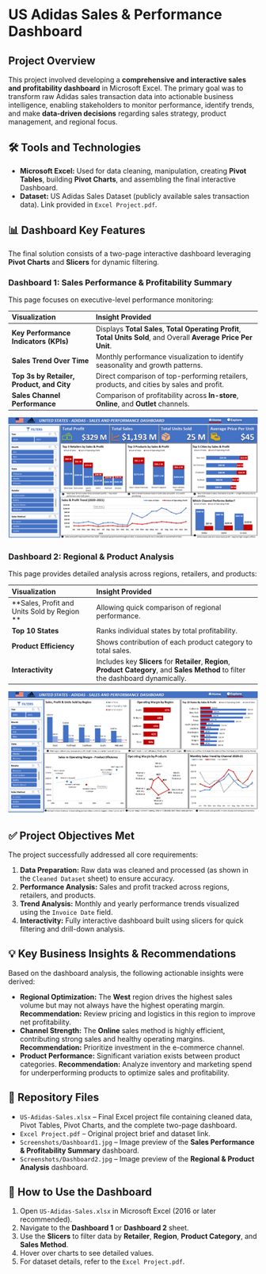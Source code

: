 # US Adidas Sales & Performance Dashboard

## Project Overview

This project involved developing a **comprehensive and interactive sales and profitability dashboard** in Microsoft Excel. The primary goal was to transform raw Adidas sales transaction data into actionable business intelligence, enabling stakeholders to monitor performance, identify trends, and make **data-driven decisions** regarding sales strategy, product management, and regional focus.

## 🛠️ Tools and Technologies

* **Microsoft Excel:** Used for data cleaning, manipulation, creating **Pivot Tables**, building **Pivot Charts**, and assembling the final interactive Dashboard.
* **Dataset:** US Adidas Sales Dataset (publicly available sales transaction data). Link provided in `Excel Project.pdf`.

## 📊 Dashboard Key Features

The final solution consists of a two-page interactive dashboard leveraging **Pivot Charts** and **Slicers** for dynamic filtering.

### Dashboard 1: Sales Performance & Profitability Summary

This page focuses on executive-level performance monitoring:

| Visualization | Insight Provided |
| :--- | :--- |
| **Key Performance Indicators (KPIs)** | Displays **Total Sales**, **Total Operating Profit**, **Total Units Sold**, and Overall **Average Price Per Unit**. |
| **Sales Trend Over Time** | Monthly performance visualization to identify seasonality and growth patterns. |
| **Top 3s by Retailer, Product, and City** | Direct comparison of top-performing retailers, products, and cities by sales and profit. |
| **Sales Channel Performance** | Comparison of profitability across **In-store**, **Online**, and **Outlet** channels. |

![Dashboard1 Preview](dashboard1.png)

### Dashboard 2: Regional & Product Analysis

This page provides detailed analysis across regions, retailers, and products:

| Visualization | Insight Provided |
| :--- | :--- |
| **Sales, Profit and Units Sold by Region ** | Allowing quick comparison of regional performance. |
| **Top 10 States** | Ranks individual states by total profitability. |
| **Product Efficiency** | Shows contribution of each product category to total sales. |
| **Interactivity** | Includes key **Slicers** for **Retailer**, **Region**, **Product Category**, and **Sales Method** to filter the dashboard dynamically. |

![Dashboard2 Preview](dashboard2.png)

## ✅ Project Objectives Met

The project successfully addressed all core requirements:

1. **Data Preparation:** Raw data was cleaned and processed (as shown in the `Cleaned Dataset` sheet) to ensure accuracy.
2. **Performance Analysis:** Sales and profit tracked across regions, retailers, and products.
3. **Trend Analysis:** Monthly and yearly performance trends visualized using the `Invoice Date` field.
4. **Interactivity:** Fully interactive dashboard built using slicers for quick filtering and drill-down analysis.

## 💡 Key Business Insights & Recommendations

Based on the dashboard analysis, the following actionable insights were derived:

* **Regional Optimization:** The **West** region drives the highest sales volume but may not always have the highest operating margin. **Recommendation:** Review pricing and logistics in this region to improve net profitability.  
* **Channel Strength:** The **Online** sales method is highly efficient, contributing strong sales and healthy operating margins. **Recommendation:** Prioritize investment in the e-commerce channel.  
* **Product Performance:** Significant variation exists between product categories. **Recommendation:** Analyze inventory and marketing spend for underperforming products to optimize sales and profitability.

## 📁 Repository Files

* `US-Adidas-Sales.xlsx` – Final Excel project file containing cleaned data, Pivot Tables, Pivot Charts, and the complete two-page dashboard.  
* `Excel Project.pdf` – Original project brief and dataset link.  
* `Screenshots/Dashboard1.jpg` – Image preview of the **Sales Performance & Profitability Summary** dashboard.  
* `Screenshots/Dashboard2.jpg` – Image preview of the **Regional & Product Analysis** dashboard.  

## 📝 How to Use the Dashboard

1. Open `US-Adidas-Sales.xlsx` in Microsoft Excel (2016 or later recommended).  
2. Navigate to the **Dashboard 1** or **Dashboard 2** sheet.  
3. Use the **Slicers** to filter data by **Retailer**, **Region**, **Product Category**, and **Sales Method**.  
4. Hover over charts to see detailed values.  
5. For dataset details, refer to the `Excel Project.pdf`.

